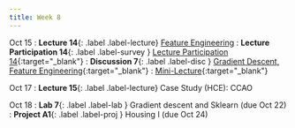 ```yaml
---
title: Week 8
---
```


Oct 15
: **Lecture 14**{: .label .label-lecture} [Feature Engineering](lecture/lec14)
: **Lecture Participation 14**{: .label .label-survey } [Lecture Participation 14](https://app.sli.do/event/omFZ3ewLrDy3PTMtAsqfjv/embed/polls/52c193a7-818e-46a2-adea-69818f6975f1){:target="_blank"}
: **Discussion 7**{: .label .label-disc } [Gradient Descent, Feature Engineering](https://drive.google.com/file/d/1oGCmWbP8lmcyl5LdVzkU_4U-kg44QRwg/view?usp=sharing){:target="_blank"}
    : [Mini-Lecture](https://youtu.be/9-ZfKJX3e14){:target="_blank"}

Oct 17
: **Lecture 15**{: .label .label-lecture} Case Study (HCE): CCAO


Oct 18
: **Lab 7**{: .label .label-lab }  Gradient descent and Sklearn (due Oct 22)
: **Project A1**{: .label .label-proj } Housing I (due Oct 24)